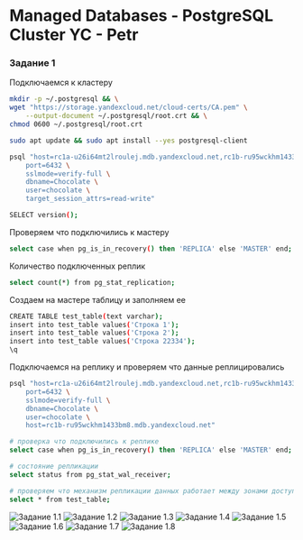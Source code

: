 # Managed Databases - PostgreSQL Cluster YC - Petr


### Задание 1

Подключаемся к кластеру

```Bash
mkdir -p ~/.postgresql && \
wget "https://storage.yandexcloud.net/cloud-certs/CA.pem" \
    --output-document ~/.postgresql/root.crt && \
chmod 0600 ~/.postgresql/root.crt

sudo apt update && sudo apt install --yes postgresql-client

psql "host=rc1a-u26i64mt2lroulej.mdb.yandexcloud.net,rc1b-ru95wckhm1433bm8.mdb.yandexcloud.net \
    port=6432 \
    sslmode=verify-full \
    dbname=Chocolate \
    user=chocolate \
    target_session_attrs=read-write"

SELECT version();
```

Проверяем что подключились к мастеру

```Bash
select case when pg_is_in_recovery() then 'REPLICA' else 'MASTER' end;
```

Количество подключенных реплик

```Bash
select count(*) from pg_stat_replication;
```

Создаем на мастере таблицу и заполняем ее

```Bash
CREATE TABLE test_table(text varchar);
insert into test_table values('Строка 1');
insert into test_table values('Строка 2');
insert into test_table values('Строка 22334');
\q
```

Подключаемся на реплику и проверяем что данные реплицировались

```Bash
psql "host=rc1a-u26i64mt2lroulej.mdb.yandexcloud.net,rc1b-ru95wckhm1433bm8.mdb.yandexcloud.net \
    port=6432 \
    sslmode=verify-full \
    dbname=Chocolate \
    user=chocolate \
    host=rc1b-ru95wckhm1433bm8.mdb.yandexcloud.net"

# проверка что подключились к реплике
select case when pg_is_in_recovery() then 'REPLICA' else 'MASTER' end;

# состояние репликации
select status from pg_stat_wal_receiver;

# проверяем что механизм репликации данных работает между зонами доступности облака
select * from test_table;
```

![Задание 1.1](https://github.com/tprvx/Netology/blob/MDB/img/1.png?raw=true)
![Задание 1.2](https://github.com/tprvx/Netology/blob/MDB/img/2.png?raw=true)
![Задание 1.3](https://github.com/tprvx/Netology/blob/MDB/img/3.png?raw=true)
![Задание 1.4](https://github.com/tprvx/Netology/blob/MDB/img/4.png?raw=true)
![Задание 1.5](https://github.com/tprvx/Netology/blob/MDB/img/5.png?raw=true)
![Задание 1.6](https://github.com/tprvx/Netology/blob/MDB/img/6.png?raw=true)
![Задание 1.7](https://github.com/tprvx/Netology/blob/MDB/img/7.png?raw=true)
![Задание 1.8](https://github.com/tprvx/Netology/blob/MDB/img/8.png?raw=true)